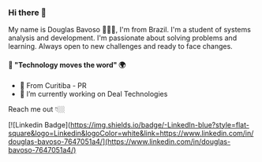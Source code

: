 ### Hi there 👋

  My name is Douglas Bavoso 👨🏻‍💻, I'm from Brazil. I'm a student of systems analysis and development.
  I'm passionate about solving problems and learning. Always open to new challenges and ready to face changes.
  
  
  #### 🧐 "Technology moves the word" 🌍
 

- 📍 From Curitiba - PR
- 🔭 I’m currently working on Deal Technologies

Reach me out 👇🏼


 [![Linkedin Badge](https://img.shields.io/badge/-LinkedIn-blue?style=flat-square&logo=Linkedin&logoColor=white&link=https://www.linkedin.com/in/douglas-bavoso-7647051a4/](https://www.linkedin.com/in/douglas-bavoso-7647051a4/)
